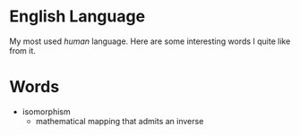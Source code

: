 # English Language

My most used _human_ language. Here are some interesting words I quite like from it.

# Words

- isomorphism
	- mathematical mapping that admits an inverse 
